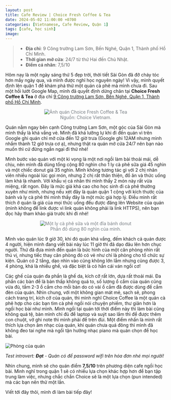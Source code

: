 ```yaml
---
layout: post
title: Cafe Review | Choice Fresh Coffee & Tea
date: 2024-05-02 11:00:00 +0700
categories: [Vietnamese, Cafe Review, Quận 1]
tags: [cafe, học sinh]
image:
---
```


> - **Địa chỉ**: 9 Công trường Lam Sơn, Bến Nghé, Quận 1, Thành phố Hồ Chí Minh.
> - **Thời gian mở cửa**: 24/7 từ thứ Hai đến Chủ Nhật.
> - **Điểm cá nhân**: 7,5/10

Hôm nay là một ngày sáng thứ 5 đẹp trời, thời tiết Sài Gòn đã đỡ cháy tóc hơn mấy ngày qua, và mình được nghỉ học nguyên ngày! Vì vậy, mình quyết định lên quận 1 để khám phá thử một quán cà phê mà mình chưa đi. Sau một hồi lướt Google Map, mình đã quyết định dừng chân tại **Choice Fresh Coffee & Tea** ở địa chỉ [9 Công trường Lam Sơn, Bến Nghé, Quận 1, Thành phố Hồ Chí Minh](https://goo.gl/maps/nFMi1oyRQGdtVMCv7).

<figure style="color: #787E84; text-align:center;">
  <img src="https://i.postimg.cc/c4GzL9Xn/image.png" alt="Ảnh quán Choice Fresh Coffee & Tea"/>
  <figcaption>Nguồn: Choice Vietnam.</figcaption>
</figure>

Quán nằm ngay bên cạnh Công trường Lam Sơn, một góc của Sài Gòn mà mình thấy là khá vắng vẻ. Mình đã khá lưỡng lự khi đi đến quán vì trên Google ghi quán chỉ mở cửa đến 12 giờ trưa (Google ghi 12AM nhưng mình nhầm thành 12 giờ trưa cơ ạ), nhưng thật ra quán mở cửa 24/7 nên bạn nào muốn thì cứ đừng ngần ngại đi thử nhé!

Mình bước vào quán với một kì vọng là một nơi ngồi làm bài thoải mái, dễ chịu, nên mình đã dùng tổng cộng 80 nghìn cho 1 ly cà phê sữa giá 45 nghìn và một chiếc donut giá 35 nghìn. Mình không tương tác gì với 2 chị nhân viên nhiều ngoài lúc gọi món, nhưng 2 chị rất thân thiện, đồ ăn và thức uống làm khá là nhanh. Với khẩu vị cá nhân thì mình thấy 2 món này rất vừa miệng, rất ngon. Đây là mức giá khá cao cho học sinh đi cà phê thường xuyên như mình, nhưng nếu xét đây là quán quận 1 cộng với kích thước của bánh và ly cà phê thì mình thấy đây là một mức giá hợp lý. Điều mình rất thích ở quán là giá của mọi thức uống đều được đăng lên Website của quán (mình không để link được vì link quán không phải là link HTTPS), nên bạn đọc hãy tham khảo giá trước khi đi nhé!

<figure style="color: #787E84; text-align:center;">
  <img src="https://i.postimg.cc/pL3f62Yg/IMG-4615-min.jpg" alt="Một ly cà phê sữa và một đĩa bánh donut"/>
  <figcaption>Phần đồ dùng 80 nghìn của mình.</figcaption>
</figure>

Mình vào quán lúc 9 giờ 30, khi đó quán khá vắng, đếm khách cả quán được 4 người, hiện mình đang viết bài này lúc 11 giờ thì đã dạo đâu lên hơn chục người. Thứ đã đưa mình đến quán là bức hình của một căn phòng nhìn rất thú vị, nhưng tiếc thay căn phòng đó có vẻ như chỉ là phòng cho tổ chức sự kiện. Quán có 2 tầng, dạo nhìn vào cũng không lớn lắm nhưng cũng được 3, 4 phòng, khá là nhiều ghế, và đặc biệt là có hẳn cái ván ngồi cơ!

Các ghế của quán đa phần là ghế da, kích cỡ rất lớn, dựa rất thoải mái. Đa phần các bàn đề là bàn thấp không quá to, số lượng ổ cắm của quán cũng vừa đủ, tầm 2-3 ổ cắm cho mỗi bàn do có vài ổ cắm đã được dùng để cắm đèn của quán. Nhìn chung, với một không gian mát mẻ, sạch sẽ, phong cách trang trí, kích cỡ của quán, thì mình nghĩ Choice Coffee là một quán cà phê hợp cho các bạn tìm cà phê ngồi nói chuyện phiếm, thư giãn hơn là ngồi học bài như mình. Mình ngồi tại quán tới thời điểm này thì làm bài cũng không quá tệ, bàn mình chỉ đủ để laptop và suýt sao lắm thì để được thêm con chuột, vở ghi note thì mình phải để trên đùi. Một điểm nhấn là mình rất thích lựa chọn âm nhạc của quán, khi quán chưa quá đông thì mình đã không đeo tai nghe mà ngồi tận hưởng nhạc piano mà quán chọn để học bài.

![Phòng của quán](https://i.postimg.cc/2SdkPG4r/IMG-4618-min.jpg)

_Test introvert: **Đạt** - Quán có để password wifi trên hóa đơn nhé mọi người!_

Nhìn chung, mình sẽ cho quán điểm **7,5/10** trên phương diện cafe ngồi học bài. Mình nghĩ trong quận 1 sẽ có nhiều lựa chọn khác hợp hơn để bạn tập trung làm việc, nhưng chắc chắn Choice sẽ là một lựa chọn (pun intended) mà các bạn nên thử một lần.

Viết tới đây thôi, mình đi làm bài tiếp đây!
